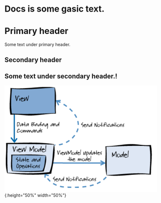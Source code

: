 Docs is some gasic text.
========================
# Primary header
Some text under primary header.
## Secondary header
Some text under secondary header.!
-----------------------------------
![Mvvm schema](/docs/images/Mvvm.PNG){:height="50%" width="50%"}
